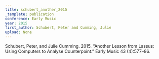 ```yaml
---
title: schubert_another_2015
_template: publication
conference: Early Music
year: 2015
first_author: Schubert, Peter and Cumming, Julie
upload: None
---
```

Schubert, Peter, and Julie Cumming. 2015. “Another Lesson from Lassus: Using Computers to Analyse Counterpoint.” Early Music 43 (4):577–86.